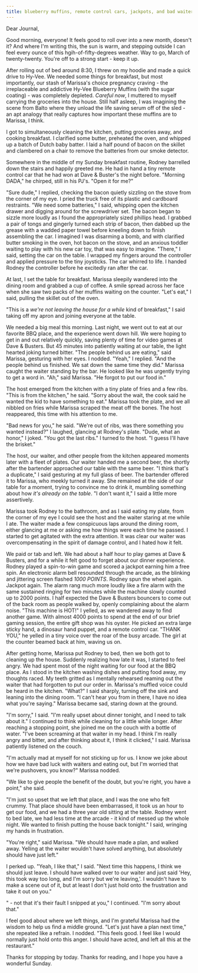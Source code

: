 ```yaml
---
title: blueberry muffins, remote control cars, jackpots, and bad waiters
---
```


Dear Journal,

Good morning, everyone! It feels good to roll over into a new month,
doesn't it? And where I'm writing this, the sun is warm, and stepping
outside I can feel every ounce of this hgih-of-fifty-degrees weather.
Way to go, March of twenty-twenty. You're off to a strong start - keep
it up.

After rolling out of bed around 8:30, I threw on my hoodie and made a
quick drive to Hy-Vee. We needed some things for breakfast, but most
importantly, our stash of Marissa's choice pregnancy craving - the
irreplaceable and addictive Hy-Vee Blueberry Muffins (with the sugar
coating) - was completely depleted. *Careful now*, I muttered to myself
carrying the groceries into the house. Still half asleep, I was
imagining the scene from Balto where they unload the life saving serum
off of the sled - an apt analogy that really captures how important
these muffins are to Marissa, I think.

I got to simultaneously cleaning the kitchen, putting groceries away,
and cooking breakfast. I clarified some butter, preheated the oven, and
whipped up a batch of Dutch baby batter. I laid a half pound of bacon on
the skillet and clambered on a chair to remove the batteries from our
smoke detector.

Somewhere in the middle of my Sunday breakfast routine, Rodney barrelled
down the stairs and happily greeted me. He had in hand a tiny remote
control car that he had won at Dave & Buster's the night before.
"Morning DADA," he chirped, still in his PJ's. "Open it for me?"

"Sure dude," I replied, checking the bacon quietly sizzling on the stove
from the corner of my eye. I pried the truck free of its plastic and
cardboard restraints. "We need some batteries," I said, whipping open
the kitchen drawer and digging around for the screwdriver set. The bacon
began to sizzle more loudly as I found the appropriately sized phillips
head. I grabbed a pair of tongs and gingerly turned each strip of bacon,
then dabbed up the grease with a wadded paper towel before kneeling down
to finish assembling the car. I imagined I was disarming a bomb, and
with clarified butter smoking in the oven, hot bacon on the stove, and
an anxious toddler waiting to play with his new car toy, that was easy
to imagine. "There," I said, setting the car on the table. I wrapped my
fingers around the controller and applied pressure to the tiny
joysticks. The car whirred to life. I handed Rodney the controller
before he excitedly ran after the car.

At last, I set the table for breakfast. Marissa sleepily wandered into
the dining room and grabbed a cup of coffee. A smile spread across her
face when she saw two packs of her muffins waiting on the counter.
"Let's eat," I said, pulling the skillet out of the oven.

"This is a *we're not leaving the house for a while* kind of breakfast,"
I said taking off my apron and joining everyone at the table.

We needed a big meal this morning. Last night, we went out to eat at our
favorite BBQ place, and the experience went down hill. We were hoping to
get in and out relatively quickly, saving plenty of time for video games
at Dave & Busters. But 45 minutes into patiently waiting at our table,
the light hearted joking turned bitter. "The people behind us are
eating," said Marissa, gesturing with her eyes. I nodded. "Yeah," I
replied. "And the people behind us finished. We sat down the same time
they did." Marissa caught the waiter standing by the bar. He looked like
he was urgently trying to get a word in. "Ah," said Marissa. "He forgot
to put our food in."

The host emerged from the kitchen with a tiny plate of fries and a few
ribs. "This is from the kitchen," he said. "Sorry about the wait, the
cook said he wanted the kid to have something to eat." Marissa took the
plate, and we all nibbled on fries while Marissa scraped the meat off
the bones. The host reappeared, this time with his attention to me.

"Bad news for you," he said. "We're out of ribs, was there something you
wanted instead?" I laughed, glancing at Rodney's plate. "Dude, what an
honor," I joked. "You got the last ribs." I turned to the host. "I guess
I'll have the brisket."

The host, our waiter, and other people from the kitchen appeared moments
later with a fleet of plates. Our waiter handed me a second beer, the
shortly after the bartender approached our table with the same beer. "I
think that's a duplicate," I said gesturing at my full glass of beer.
The bartender offered it to Marissa, who meekly turned it away. She
remained at the side of our table for a moment, trying to convince me to
drink it, mumbling something about how *it's already on the table*. "I
don't want it," I said a little more assertively.

Marissa took Rodney to the bathroom, and as I said eating my plate, from
the corner of my eye I could see the host and the waiter staring at me
while I ate. The waiter made a few conspicuous laps around the dining
room, either glancing at me or asking me how things were each time he
passed. I started to get agitated with the extra attention. It was clear
our waiter was overcompensating in the spirit of damage control, and I
hated how it felt.

We paid or tab and left. We had about a half hour to play games at Dave
& Busters, and for a while it felt good to forget about our dinner
experience. Rodney played a spin-to-win game and scored a jackpot
earning him a free spin. An electronic alarm bell resounded through the
arcade, as the blinking and jittering screen flashed *1000 POINTS*.
Rodney spun the wheel again. Jackpot again. The alarm rang much more
loudly like a fire alarm with the same sustained ringing for two minutes
while the machine slowly counted up to 2000 points. I half expected the
Dave & Busters bouncers to come out of the back room as people walked
by, openly complaining about the alarm noise. "This machine is HOT!" I
yelled, as we wandered away to find another game. With almost 4000
points to spend at the end of our brief gaming session, the entire gift
shop was his oyster. He picked an extra large sticky hand, a dinosaur
hand puppet, and a remote control car. "THANK YOU," he yelled in a tiny
voice over the roar of the busy arcade. The girl at the counter beamed
back at him, waving us on.

After getting home, Marissa put Rodney to bed, then we both got to
cleaning up the house. Suddenly realizing how late it was, I started to
feel angry. We had spent most of the night waiting for our food at the
BBQ place. As I stood in the kitchen washing dishes and putting food
away, my thoughts raced. My teeth gritted as I mentally rehearsed
reaming out the waiter that had forgotten to put our order in. Marissa's
muffled voice could be heard in the kitchen. "What?" I said sharply,
turning off the sink and leaning into the dining room. "I can't hear you
from in there, I have no idea what you're saying." Marissa became sad,
staring down at the ground.

"I'm sorry," I said. "I'm really upset about dinner tonight, and I need
to talk about it." I continued to think while cleaning for a little
while longer. After reaching a stopping point, she joined me on the
couch with a bottle of water. "I've been screaming at that waiter in my
head. I think I'm really angry and bitter, and after thinking about it,
I think it clicked," I said. Marissa patiently listened on the couch.

"I'm actually mad at myself for not sticking up for us. I know we joke
about how we have bad luck with waiters and eating out, but I'm worried
that we're pushovers, you know?" Marissa nodded.

"We like to give people the benefit of the doubt, but you're right, you
have a point," she said.

"I'm just so upset that we left that place, and I was the one who felt
crummy. That place should have been embarrassed, it took us an hour to
get our food, and we had a three year old sitting at the table. Rodney
went to bed late, we had less time at the arcade - it kind of messed up
the whole night. We wanted to finish putting the house back tonight." I
said, wringing my hands in frustration.

"You're right," said Marissa. "We should have made a plan, and walked
away. Yelling at the waiter wouldn't have solved anything, but
absolutely should have just left."

I perked up. "Yeah, I like that," I said. "Next time this happens, I
think we should just leave. I should have walked over to our waiter and
just said 'Hey, this took way too long, and I'm sorry but we're
leaving,'. I wouldn't have to make a scene out of it, but at least I
don't just hold onto the frustration and take it out on you."

" - not that it's their fault I snipped at you," I continued. "I'm sorry
about that."

I feel good about where we left things, and I'm grateful Marissa had the
wisdom to help us find a middle ground. "Let's just have a plan next
time," she repeated like a refrain. I nodded. "This feels good. I feel
like I would normally just hold onto this anger. I should have acted,
and left all this at the restaurant."

Thanks for stopping by today. Thanks for reading, and I hope you have a
wonderful Sunday.

